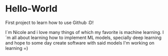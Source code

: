 # Hello-World
First project to learn how to use Github :D!

I´m Nicole and i love many things of which my favorite is machine learning. I´m all about learning how to implement ML models, specially deep learning and hope to some day create software with said models I'm working on learning =) 
